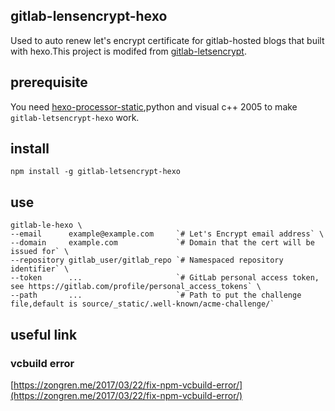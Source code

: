 ## gitlab-lensencrypt-hexo
Used to auto renew let's encrypt certificate for gitlab-hosted blogs that built with hexo.This project is modifed from [gitlab-letsencrypt](https://github.com/rolodato/gitlab-letsencrypt).

## prerequisite
You need [hexo-processor-static](https://github.com/lakenen/hexo-processor-static),python and visual c++ 2005 to make `gitlab-letsencrypt-hexo` work.

## install
```
npm install -g gitlab-letsencrypt-hexo
```

## use
```
gitlab-le-hexo \
--email      example@example.com     `# Let's Encrypt email address` \
--domain     example.com             `# Domain that the cert will be issued for` \
--repository gitlab_user/gitlab_repo `# Namespaced repository identifier` \
--token      ...                     `# GitLab personal access token, see https://gitlab.com/profile/personal_access_tokens` \
--path       ...                     `# Path to put the challenge file,default is source/_static/.well-known/acme-challenge/`
```

## useful link
### vcbuild error
[https://zongren.me/2017/03/22/fix-npm-vcbuild-error/](https://zongren.me/2017/03/22/fix-npm-vcbuild-error/)
